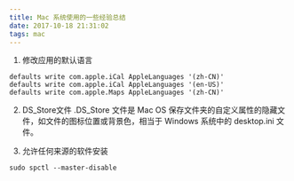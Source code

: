 ```yaml
---
title: Mac 系统使用的一些经验总结
date: 2017-10-18 21:31:02
tags: mac
---
```

1. 修改应用的默认语言
```
defaults write com.apple.iCal AppleLanguages '(zh-CN)'
defaults write com.apple.iCal AppleLanguages '(en-US)'
defaults write com.apple.Maps AppleLanguages '(zh-CN)'
```

2. DS_Store文件
.DS_Store 文件是 Mac OS 保存文件夹的自定义属性的隐藏文件，如文件的图标位置或背景色，相当于 Windows 系统中的 desktop.ini 文件。

3. 允许任何来源的软件安装
```
sudo spctl --master-disable
```
